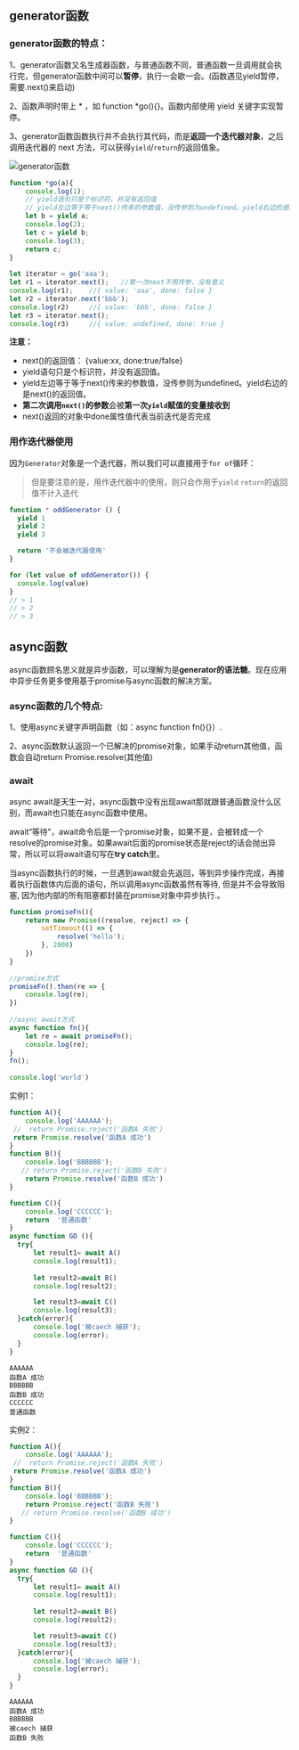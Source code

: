 ## generator函数
### generator函数的特点：

1、generator函数又名生成器函数，与普通函数不同，普通函数一旦调用就会执行完，但generator函数中间可以**暂停**，执行一会歇一会。(函数遇见yield暂停，需要.next()来启动)

2、函数声明时带上 * ，如 function *go(){}。函数内部使用 yield 关键字实现暂停。

3、generator函数函数执行并不会执行其代码，而是**返回一个迭代器对象**，之后调用迭代器的 next 方法，可以获得`yield`/`return`的返回值象。

![generator函数](F:\daily-note\js\ES6\generator函数.jpg)

```js
function *go(a){
    console.log(1);
    // yield语句只是个标识符，并没有返回值
    // yield左边等于等于next()传来的参数值，没传参则为undefined。yield右边的是next()的返回值。
    let b = yield a;
    console.log(2);
    let c = yield b;
    console.log(3);
    return c;
}
 
let iterator = go('aaa');
let r1 = iterator.next();   //第一次next不用传参，没有意义
console.log(r1);    //{ value: 'aaa', done: false }
let r2 = iterator.next('bbb');
console.log(r2)     //{ value: 'bbb', done: false }
let r3 = iterator.next();
console.log(r3)     //{ value: undefined, done: true }
```

**注意：**

- next()的返回值：  {value:xx, done:true/false}
- yield语句只是个标识符，并没有返回值。
- yield左边等于等于next()传来的参数值，没传参则为undefined。yield右边的是next()的返回值。
- **第二次调用`next()`的参数**会被**第一次`yield`赋值的变量接收到**
- next()返回的对象中done属性值代表当前迭代是否完成

### 用作迭代器使用

因为`Generator`对象是一个迭代器，所以我们可以直接用于`for of`循环：

> 但是要注意的是，用作迭代器中的使用，则只会作用于`yield`
>  `return`的返回值不计入迭代

```js
function * oddGenerator () {
  yield 1
  yield 2
  yield 3

  return '不会被迭代器使用'
}

for (let value of oddGenerator()) {
  console.log(value)
}
// > 1
// > 2
// > 3
```




##  async函数
async函数顾名思义就是异步函数，可以理解为是**generator的语法糖**。现在应用中异步任务更多使用基于promise与async函数的解决方案。

### async函数的几个特点:

1、使用async关键字声明函数（如：async function fn(){}）.

2、async函数默认返回一个已解决的promise对象，如果手动return其他值，函数会自动return Promise.resolve(其他值)


### await

async await是天生一对，async函数中没有出现await那就跟普通函数没什么区别，而await也只能在async函数中使用。

await“等待”，await命令后是一个promise对象，如果不是，会被转成一个resolve的promise对象。如果await后面的promise状态是reject的话会抛出异常，所以可以将await语句写在**try catch**里。

当async函数执行的时候，一旦遇到await就会先返回，等到异步操作完成，再接着执行函数体内后面的语句，所以调用async函数虽然有等待, 但是并不会导致阻塞, 因为他内部的所有阻塞都封装在promise对象中异步执行.。

```js
function promiseFn(){
    return new Promise((resolve, reject) => {
        setTimeout(() => {
            resolve('hello');
        }, 2000)
    })
}
 
//promise方式
promiseFn().then(re => {
    console.log(re);
})
 
//async await方式
async function fn(){
    let re = await promiseFn();
    console.log(re);
}
fn();
 
console.log('world')
```

实例1：

```js
function A(){
    console.log('AAAAAA');
 //  return Promise.reject('函数A 失败')
 return Promise.resolve('函数A 成功')
}
function B(){
    console.log('BBBBBB');
   // return Promise.reject('函数B 失败')
    return Promise.resolve('函数B 成功')
}

function C(){
    console.log('CCCCCC');
    return  '普通函数'
}
async function GO (){
  try{
      let result1= await A()
      console.log(result1);
      
      let result2=await B()
      console.log(result2);

      let result3=await C()
      console.log(result3);
  }catch(error){
      console.log('被caech 捕获');     
      console.log(error); 
  }
}
```

```
AAAAAA
函数A 成功
BBBBBB
函数B 成功
CCCCCC
普通函数
```

实例2：

```js
function A(){
    console.log('AAAAAA');
 //  return Promise.reject('函数A 失败')
 return Promise.resolve('函数A 成功')
}
function B(){
    console.log('BBBBBB');
    return Promise.reject('函数B 失败')
   // return Promise.resolve('函数B 成功')
}

function C(){
    console.log('CCCCCC');
    return  '普通函数'
}
async function GO (){
  try{
      let result1= await A()
      console.log(result1);
      
      let result2=await B()
      console.log(result2);

      let result3=await C()
      console.log(result3);
  }catch(error){
      console.log('被caech 捕获');     
      console.log(error); 
  }
}
```

```
AAAAAA
函数A 成功
BBBBBB
被caech 捕获
函数B 失败
```

